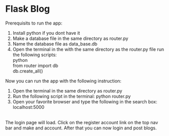 # Flask Blog

Prerequisits to run the app:
1. Install python if you dont have it
2. Make a database file in the same directory as router.py
3. Name the database file as data_base.db
4. Open the terminal in the with the same directory as the router.py file run the following scripts:
    <br />
    python <br />
    from router import db <br />
    db.create_all() <br />

Now you can run the app with the following instruction:
1. Open the terminal in the same directory as router.py
2. Run the following script in the terminal:
    python router.py
3. Open your favorite browser and type the following in the search box:
    localhost:5000
    
<br />
The login page will load. Click on the register account link on the top nav bar and make and account. After that you can now login and post blogs.